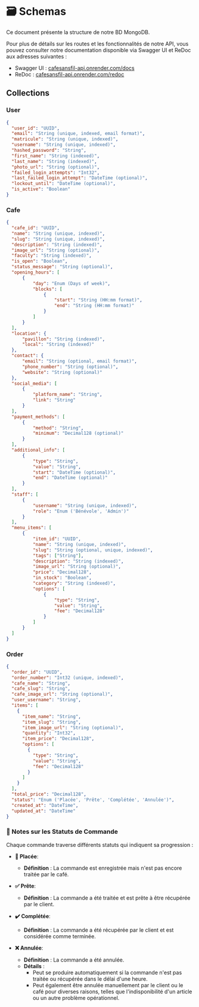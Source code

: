 # 🗃️ Schemas

Ce document présente la structure de notre BD MongoDB.

Pour plus de détails sur les routes et les fonctionnalités de notre API, vous pouvez consulter notre documentation disponible via Swagger UI et ReDoc aux adresses suivantes :  

- Swagger UI : [cafesansfil-api.onrender.com/docs](https://cafesansfil-api.onrender.com/docs)  
- ReDoc : [cafesansfil-api.onrender.com/redoc](https://cafesansfil-api.onrender.com/redoc)  

## Collections

### User

```json
{
  "user_id": "UUID",
  "email": "String (unique, indexed, email format)",
  "matricule": "String (unique, indexed)",
  "username": "String (unique, indexed)",
  "hashed_password": "String",
  "first_name": "String (indexed)",
  "last_name": "String (indexed)",
  "photo_url": "String (optional)",
  "failed_login_attempts": "Int32",
  "last_failed_login_attempt": "DateTime (optional)",
  "lockout_until": "DateTime (optional)",
  "is_active": "Boolean"
}
```

### Cafe

```json
{
  "cafe_id": "UUID",
  "name": "String (unique, indexed)",
  "slug": "String (unique, indexed)",
  "description": "String (indexed)",
  "image_url": "String (optional)",
  "faculty": "String (indexed)",
  "is_open": "Boolean",
  "status_message": "String (optional)",
  "opening_hours": [
      {
          "day": "Enum (Days of week)",
          "blocks": [
              {
                  "start": "String (HH:mm format)",
                  "end": "String (HH:mm format)"
              }
          ]
      }
  ],
  "location": {
      "pavillon": "String (indexed)",
      "local": "String (indexed)"
  },
  "contact": {
      "email": "String (optional, email format)",
      "phone_number": "String (optional)",
      "website": "String (optional)"
  },
  "social_media": [
      {
          "platform_name": "String",
          "link": "String"
      }
  ],
  "payment_methods": [
      {
          "method": "String",
          "minimum": "Decimal128 (optional)"
      }
  ],
  "additional_info": [
      {
          "type": "String",
          "value": "String",
          "start": "DateTime (optional)",
          "end": "DateTime (optional)"
      }
  ],
  "staff": [
      {
          "username": "String (unique, indexed)",
          "role": "Enum ('Bénévole', 'Admin')"
      }
  ],
  "menu_items": [
      {
          "item_id": "UUID",
          "name": "String (unique, indexed)",
          "slug": "String (optional, unique, indexed)",
          "tags": ["String"],
          "description": "String (indexed)",
          "image_url": "String (optional)",
          "price": "Decimal128",
          "in_stock": "Boolean",
          "category": "String (indexed)",
          "options": [
              {
                  "type": "String",
                  "value": "String",
                  "fee": "Decimal128"
              }
          ]
      }
  ]
}

```

### Order

```json
{
  "order_id": "UUID",
  "order_number": "Int32 (unique, indexed)",
  "cafe_name": "String",
  "cafe_slug": "String",
  "cafe_image_url": "String (optional)",
  "user_username": "String",
  "items": [
    {
      "item_name": "String",
      "item_slug": "String",
      "item_image_url": "String (optional)",
      "quantity": "Int32",
      "item_price": "Decimal128",
      "options": [
        {
          "type": "String",
          "value": "String",
          "fee": "Decimal128"
        }
      ]
    }
  ],
  "total_price": "Decimal128",
  "status": "Enum ('Placée', 'Prête', 'Complétée', 'Annulée')",
  "created_at": "DateTime",
  "updated_at": "DateTime"
}
```


### 📝 Notes sur les Statuts de Commande

Chaque commande traverse différents statuts qui indiquent sa progression :

- **🔄 Placée**: 
  - **Définition** : La commande est enregistrée mais n'est pas encore traitée par le café.
  
- **✅ Prête**: 
  - **Définition** : La commande a été traitée et est prête à être récupérée par le client.

- **✔️ Complétée**: 
  - **Définition** : La commande a été récupérée par le client et est considérée comme terminée.

- **❌ Annulée**: 
  - **Définition** : La commande a été annulée.
  - **Détails** : 
    - Peut se produire automatiquement si la commande n'est pas traitée ou récupérée dans le délai d'une heure.
    - Peut également être annulée manuellement par le client ou le café pour diverses raisons, telles que l'indisponibilité d'un article ou un autre problème opérationnel.



